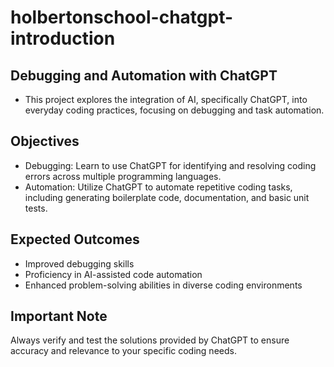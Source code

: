 # holbertonschool-chatgpt-introduction

## Debugging and Automation with ChatGPT

* This project explores the integration of AI, specifically ChatGPT, into everyday coding practices, focusing on debugging and task automation.

## Objectives

* Debugging: Learn to use ChatGPT for identifying and resolving coding errors across multiple programming languages.
* Automation: Utilize ChatGPT to automate repetitive coding tasks, including generating boilerplate code, documentation, and basic unit tests.

## Expected Outcomes
* Improved debugging skills
* Proficiency in AI-assisted code automation
* Enhanced problem-solving abilities in diverse coding environments

## Important Note
Always verify and test the solutions provided by ChatGPT to ensure accuracy and relevance to your specific coding needs.